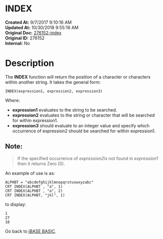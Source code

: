 # INDEX

**Created At:** 9/7/2017 9:10:16 AM  
**Updated At:** 10/30/2018 9:55:16 AM  
**Original Doc:** [276152-index](https://docs.jbase.com/36868-jbase-basic/276152-index)  
**Original ID:** 276152  
**Internal:** No  


# Description

The **INDEX** function will return the position of a character or characters within another string. It takes the general form:

```
INDEX(expression1, expression2, expression3)
```

Where:

- **expression1** evaluates to the string to be searched.
- **expression2** evaluates to the string or character that will be searched for within expression1.
- **expression3** should evaluate to an integer value and specify which occurrence of expression2 should be searched for within expression1.




## Note: 


> If the specified occurrence of *expression2*is not found in *expression1* then it returns Zero (0).


An example of use is as:

```
ALPHBT = "abcdefghijklmnopqrstuvwxyzabc"
CRT INDEX(ALPHBT , "a", 1)
CRT INDEX(ALPHBT , "a", 2)
CRT INDEX(ALPHBT, "jkl", 1)
```

to display:

```
1
27
10
```



Go back to [jBASE BASIC](./../jbase-basic-programmers-reference-guide).
